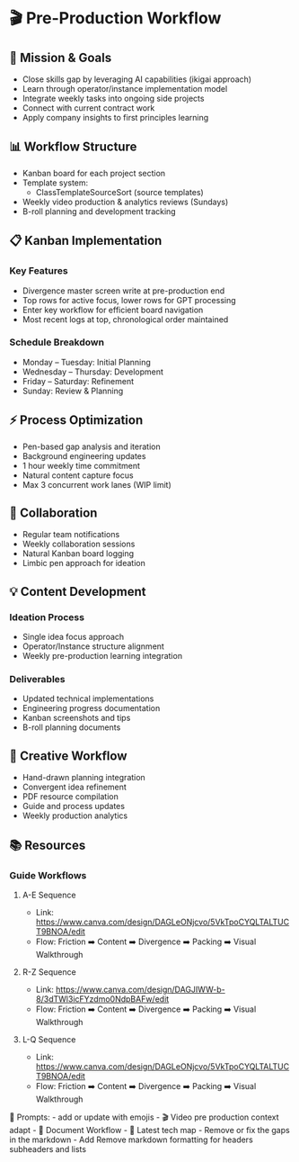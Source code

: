 # 🎬 Pre-Production Workflow

## 🎯 Mission & Goals
- Close skills gap by leveraging AI capabilities (ikigai approach)
- Learn through operator/instance implementation model
- Integrate weekly tasks into ongoing side projects
- Connect with current contract work
- Apply company insights to first principles learning

## 📊 Workflow Structure

- Kanban board for each project section
- Template system:
  - ClassTemplateSourceSort (source templates)
- Weekly video production & analytics reviews (Sundays)
- B-roll planning and development tracking

## 📋 Kanban Implementation
### Key Features
- Divergence master screen write at pre-production end
- Top rows for active focus, lower rows for GPT processing
- Enter key workflow for efficient board navigation
- Most recent logs at top, chronological order maintained

### Schedule Breakdown
- Monday – Tuesday: Initial Planning
- Wednesday – Thursday: Development  
- Friday – Saturday: Refinement
- Sunday: Review & Planning

## ⚡ Process Optimization
- Pen-based gap analysis and iteration
- Background engineering updates
- 1 hour weekly time commitment
- Natural content capture focus
- Max 3 concurrent work lanes (WIP limit)

## 🤝 Collaboration
- Regular team notifications
- Weekly collaboration sessions
- Natural Kanban board logging
- Limbic pen approach for ideation

## 💡 Content Development
### Ideation Process
- Single idea focus approach
- Operator/Instance structure alignment
- Weekly pre-production learning integration

### Deliverables
- Updated technical implementations
- Engineering progress documentation
- Kanban screenshots and tips
- B-roll planning documents

## 🎨 Creative Workflow
- Hand-drawn planning integration
- Convergent idea refinement
- PDF resource compilation
- Guide and process updates
- Weekly production analytics

## 📚 Resources
### Guide Workflows
1. A-E Sequence
   - Link: https://www.canva.com/design/DAGLeONjcvo/5VkTpoCYQLTALTUCT9BNOA/edit
   - Flow: Friction ➡️ Content ➡️ Divergence ➡️ Packing ➡️ Visual Walkthrough

2. R-Z Sequence
   - Link: https://www.canva.com/design/DAGJIWW-b-8/3dTWl3icFYzdmo0NdpBAFw/edit
   - Flow: Friction ➡️ Content ➡️ Divergence ➡️ Packing ➡️ Visual Walkthrough

3. L-Q Sequence
   - Link: https://www.canva.com/design/DAGLeONjcvo/5VkTpoCYQLTALTUCT9BNOA/edit
   - Flow: Friction ➡️ Content ➡️ Divergence ➡️ Packing ➡️ Visual Walkthrough

💭 Prompts:
    - add or update with emojis 
    - 🎬 Video pre production context adapt
    - 📝 Document Workflow 
    - 🔧 Latest tech map
    - Remove or fix the gaps in the markdown
    - Add Remove markdown formatting for headers subheaders and lists


